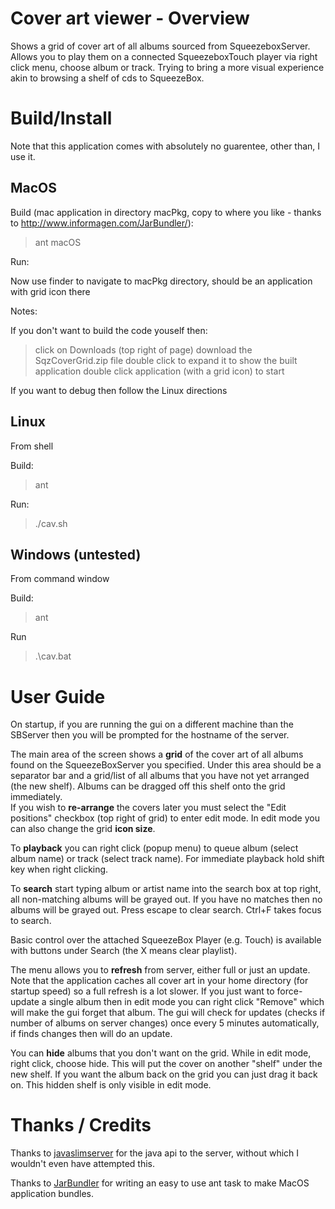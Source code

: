 # Cover art viewer - Overview

Shows a grid of cover art of all albums sourced from SqueezeboxServer.
Allows you to play them on a connected SqueezeboxTouch player via right click menu, choose album or track.
Trying to bring a more visual experience akin to browsing a shelf of cds to SqueezeBox.

# Build/Install

Note that this application comes with absolutely no guarentee, other than, I use it.

## MacOS

Build (mac application in directory macPkg, copy to where you like - thanks to http://www.informagen.com/JarBundler/):

> ant macOS

Run:

Now use finder to navigate to macPkg directory, should be an application with grid icon there

Notes:

If you don't want to build the code youself then:

> click on Downloads (top right of page)
> download the SqzCoverGrid.zip file
> double click to expand it to show the built application
> double click application (with a grid icon) to start

If you want to debug then follow the Linux directions

## Linux
From shell

Build:

> ant

Run:

> ./cav.sh


## Windows (untested)
From command window

Build:

> ant

Run

> .\cav.bat


# User Guide

On startup, if you are running the gui on a different machine than the SBServer then you will be prompted for the hostname of the server.

The main area of the screen shows a **grid** of the cover art of all albums found on the SqueezeBoxServer you specified.
Under this area should be a separator bar and a grid/list of all albums that you have not yet arranged (the new shelf).
Albums can be dragged off this shelf onto the grid immediately.   
If you wish to **re-arrange** the covers later you must select the "Edit positions" checkbox (top right of grid) to enter edit mode.
In edit mode you can also change the grid **icon size**.

To **playback** you can right click (popup menu) to queue album (select album name) or track (select track name).
For immediate playback hold shift key when right clicking.

To **search** start typing album or artist name into the search box at top right, all non-matching albums will be grayed out.
If you have no matches then no albums will be grayed out.  Press escape to clear search.  Ctrl+F takes focus to search.

Basic control over the attached SqueezeBox Player (e.g. Touch) is available with buttons under Search (the X means clear playlist).

The menu allows you to **refresh** from server, either full or just an update.  Note that the application caches all cover art
in your home directory (for startup speed) so a full refresh is a lot slower.
If  you just want to force-update a single album then in edit mode you can right click "Remove" which will make the gui forget that album.
The gui will check for updates (checks if number of albums on server changes) once every 5 minutes automatically, if finds changes then
will do an update.

You can **hide** albums that you don't want on the grid.  While in edit mode, right click, choose hide.  This will put the cover
on another "shelf" under the new shelf.  If you want the album back on the grid  you can just drag it back on.
This hidden shelf is only visible in edit mode.


# Thanks / Credits

Thanks to [javaslimserver](http://code.google.com/p/javaslimserver) for the java api to the server, without which I wouldn't even have attempted this.

Thanks to [JarBundler](http://www.informagen.com/JarBundler) for writing an easy to use ant task to make MacOS application bundles.


